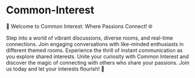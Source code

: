 # Common-Interest
🌟 Welcome to Common Interest: Where Passions Connect! 🌐

Step into a world of vibrant discussions, diverse rooms, and real-time connections. Join engaging conversations with like-minded enthusiasts in different themed rooms. Experience the thrill of instant communication as you explore shared interests. Unite your curiosity with Common Interest and discover the magic of connecting with others who share your passions. Join us today and let your interests flourish! 🚀
